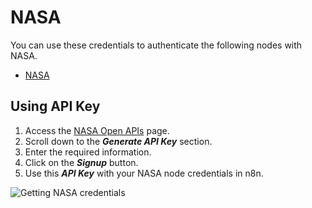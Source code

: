 # NASA

You can use these credentials to authenticate the following nodes with NASA.

- [NASA](/integrations/nodes/n8n-nodes-base.nasa/)

## Using API Key

1. Access the [NASA Open APIs](https://api.nasa.gov/) page.
2. Scroll down to the ***Generate API Key*** section.
3. Enter the required information.
3. Click on the ***Signup*** button.
4. Use this ***API Key*** with your NASA node credentials in n8n.

![Getting NASA credentials](/_images/integrations/credentials/nasa/using-api.gif)
